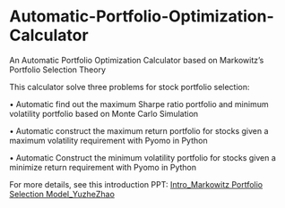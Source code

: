 # Automatic-Portfolio-Optimization-Calculator
An Automatic Portfolio Optimization Calculator based on Markowitz’s Portfolio Selection Theory

This calculator solve three problems for stock portfolio selection:

•	Automatic find out the maximum Sharpe ratio portfolio and minimum volatility portfolio based on Monte Carlo Simulation

•	Automatic construct the maximum return portfolio for stocks given a maximum volatility requirement with Pyomo in Python

•	Automatic Construct the minimum volatility portfolio for stocks given a minimize return requirement with Pyomo in Python

For more details, see this introduction PPT: [Intro_Markowitz Portfolio Selection Model_YuzheZhao]()

